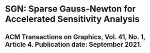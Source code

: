 # SGN: Sparse Gauss-Newton for Accelerated Sensitivity Analysis
## ACM Transactions on Graphics, Vol. 41, No. 1, Article 4. Publication date: September 2021.
